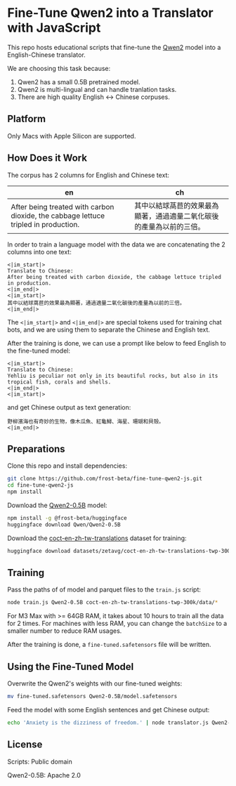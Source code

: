 # Fine-Tune Qwen2 into a Translator with JavaScript

This repo hosts educational scripts that fine-tune the
[Qwen2](https://github.com/QwenLM/Qwen2) model into a English-Chinese translator.

We are choosing this task because:

1. Qwen2 has a small 0.5B pretrained model.
2. Qwen2 is multi-lingual and can handle tranlation tasks.
3. There are high quality English ↔ Chinese corpuses.

## Platform

Only Macs with Apple Silicon are supported.

## How Does it Work

The corpus has 2 columns for English and Chinese text:

| en                                                                                  | ch                                                                   |
|-------------------------------------------------------------------------------------|----------------------------------------------------------------------|
| After being treated with carbon dioxide, the cabbage lettuce tripled in production. | 其中以結球萵苣的效果最為顯著，通過適量二氧化碳後的產量為以前的三倍。 |

In order to train a language model with the data we are concatenating the 2
columns into one text:

```
<|im_start|>
Translate to Chinese:
After being treated with carbon dioxide, the cabbage lettuce tripled in production.
<|im_end|>
<|im_start|>
其中以結球萵苣的效果最為顯著，通過適量二氧化碳後的產量為以前的三倍。
<|im_end|>
```

The `<|im_start|>` and `<|im_end|>` are special tokens used for training chat
bots, and we are using them to separate the Chinese and English text.

After the training is done, we can use a prompt like below to feed English to
the fine-tuned model:

```
<|im_start|>
Translate to Chinese:
Yehliu is peculiar not only in its beautiful rocks, but also in its tropical fish, corals and shells.
<|im_end|>
<|im_start|>
```

and get Chinese output as text generation:

```
野柳濱海也有奇妙的生物，像木瓜魚、紅龜鱘、海星、珊瑚和貝殼。
<|im_end|>
```

## Preparations

Clone this repo and install dependencies:

```sh
git clone https://github.com/frost-beta/fine-tune-qwen2-js.git
cd fine-tune-qwen2-js
npm install
```

Download the [Qwen2-0.5B](https://huggingface.co/Qwen/Qwen2-0.5B) model:

```sh
npm install -g @frost-beta/huggingface
huggingface download Qwen/Qwen2-0.5B
```

Download the [coct-en-zh-tw-translations](https://huggingface.co/datasets/zetavg/coct-en-zh-tw-translations-twp-300k)
dataset for training:

```sh
huggingface download datasets/zetavg/coct-en-zh-tw-translations-twp-300k
```

## Training

Pass the paths of of model and parquet files to the `train.js` script:

```sh
node train.js Qwen2-0.5B coct-en-zh-tw-translations-twp-300k/data/*
```

For M3 Max with >= 64GB RAM, it takes about 10 hours to train all the data for
2 times. For machines with less RAM, you can change the `batchSize` to a smaller
number to reduce RAM usages.

After the training is done, a `fine-tuned.safetensors` file will be written.

## Using the Fine-Tuned Model

Overwrite the Qwen2's weights with our fine-tuned weights:

```sh
mv fine-tuned.safetensors Qwen2-0.5B/model.safetensors
```

Feed the model with some English sentences and get Chinese output:

```sh
echo 'Anxiety is the dizziness of freedom.' | node translator.js Qwen2-0.5B
```

## License

Scripts: Public domain

Qwen2-0.5B: Apache 2.0
